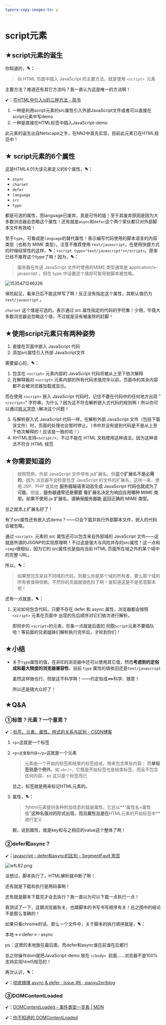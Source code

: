 ```yaml
---
typora-copy-images-to: p
---
```


# script元素

## ★script元素的诞生

你知道的，**✎：**

> 向 HTML 页面中插入 JavaScript 的主要方法，就是使用 `<script> `元素

主要方法？难道还有其它方法吗？我一直认为这是唯一的方法啊！

**➹：**[在HTML中引入js的三种方法 - 简书](https://www.jianshu.com/p/ec2f60debb07)

1. 一种是利用script元素的src属性引入外部JavaScript文件或者可以直接在script元素中写demo
2. 一种是直接在HTML标签中插入JavaScript-demo

此元素的诞生出自Netscape之手，在NN2中首先实现，目前此元素已在HTML规范中！

## ★ script元素的6个属性

这是HTML4.01为该元素定义的6个属性，**✎：**

- `async`
- `charset`
- `defer`
- `language`
- `src`
- `type`

都是可选的属性，而language已废弃，真是可怜的娃！至于其废弃原因是因为大多数浏览器会忽略这个属性！还有就是`async`和`defer`这个两个家伙都只对外部脚本文件有效哈！

至于`type`，可看成是`language`的替代属性！表示编写代码使用的脚本语言的内容类型（也称为 MIME 类型）。注意不推荐使用 `text/javascript`，在使用快捷方式的时候经常性的这样，**✎：**`<script type="text/javascript"></script>`。原来已经不推荐这个type了啊！因为，**✎：**

> 服务器在传送 JavaScript 文件时使用的MIME 类型通常是 application/x–javascript ，但在 type 中设置这个值却可能导致脚本被忽略。

![1535471246226](p/1535471246226.png)

保险起见，看来日后不能这样写了啊！反正没有指定这个属性，其默认值仍为`text/javascript` 。

`charset` 这个值是可选的。表示通过 src 属性指定的代码的字符集！少用，毕竟大多数浏览器会忽略这个值，不过就是没有被废除的赶脚！

## ★使用script元素只有两种姿势

1. 直接在页面中嵌入 JavaScript 代码
2. 添加src属性引入外部 JavaScript文件

需要留心的，**✎：**

1. 包含在 `<script>` 元素内部的 JavaScript 代码将被从上至下依次解释
2. 在解释器对 `<script>` 元素内部的所有代码求值完毕以前，页面中的其余内容都不会被浏览器加载或显示。

而在使用 `<script>` 嵌入 JavaScript 代码时，记住不要在代码中的任何地方出现 "`</script>`" 字符串。为什么？因为这不符合解析嵌入式代码的规则啊！所以你可以通过[转义字符](https://baike.baidu.com/item/%E8%BD%AC%E4%B9%89%E5%AD%97%E7%AC%A6) `\`解决这个问题！

3. 与解析嵌入式 JavaScript 代码一样，在解析外部 JavaScript 文件（包括下载该文件）时，页面的处理也会暂时停止。（书中并没有提到代码是不是从上至下依次解释的！应该是一致的哈！）
4. XHTML支持`<script/>`，不过不能在 HTML 文档使用这种语法，因为这种语法不符合 HTML 规范

## ★你需要知道的

> 按照惯例，外部 JavaScript 文件带有.js扩展名。但**这个扩展名不是必需的**，因为
> 浏览器不会检查包含 JavaScript 的文件的扩展名。这样一来，使用 JSP、PHP 或其他
> **服务器端语言动态生成 JavaScript 代码也就成为了可能**。但是，**服务器通常还是需要**
> **看扩展名决定为响应应用哪种 MIME 类型。如果不使用.js 扩展名，请确保服务器能**
> **返回正确的 MIME 类型。**

总之就添上扩展名好了！

有了src属性还有嵌入式demo？——只会下载并执行外部脚本文件，嵌入的代码会被忽略。

通过 `<script> `元素的 src 属性还可以包含来自外部域的 JavaScript 文件——这就是所谓的JSONP的实现原理啊！不过这是强大与风险并存的src属性！这一点和`<img>`很相似，因为它的 src属性也是指向当前 HTML 页面所在域之外的某个域中的完整 URL。

所以，**✎：**

> 如果想包含来自不同域的代码，则要么你是那个域的所有者，要么那个域的所有者值得信赖。不然你的页面就很危险了啊！谁知道这是不是恶意脚本呢！

还有一点就是，**✎：**

1. 无论如何包含代码，只要不存在 defer 和 async 属性，浏览器都会按照`<script>` 元素在页面中
   出现的先后顺序对它们依次进行解析。

   即同步的 `<script>`的元素，形象一点就是后面的 同胞`script`元素不要插队哈！等前面的兄弟姐妹们解析执行完毕后，才轮到你们！

## ★小结

- 关于`type`属性的值，在非IE的浏览器中还可以使用其它值，然而**考虑到约定俗成和最大限度的浏览器兼容性**，目前 `type` 属性的值依旧还是`text/javascript`

  虽然这样做也行，但是这不科学啊！——约定俗成<=>科学、随意！

  所以还是随大众好了！

## ★Q&A

### **①标签？元素？一个意思？**

**➹：**[标签、元素、属性、样式的关系与区别 - CSDN博客](https://blog.csdn.net/pleasecallme_522/article/details/52088087)

1. `<p>`这就是一个标签

2. `<p>这里是内容</p>`这就是一个元素

   > 元素由一个开始的标签和结束的标签组成，用来包含某些内容； 而**单标签则是个例外**。如 `<br/>`，它既是开始标签也是结束标签，而且不包含任何内容，so 这只是个标签而已

   总之，标签就是用来标记HTML元素的。 

3. 属性，**✎：**

   > 为html元素提供各种附加信息的就是属性，它总以**“属性名=属性值”**这种名值对的形式出现，而且属性总是在**HTML元素的开始标签中**进行定义

   额，说到属性，就是key和与之相应的value这个整体了啊！

### **②defer和async？**

**➹：**[javascript - defer和async的区别 - SegmentFault 思否](https://segmentfault.com/q/1010000000640869)

![wfL82.png](p/2151798436-59da4801c6772_articlex.png)

没想过，脚本执行了，HTML解析就中断了啊！

还有就是下载和执行是两码事啊！

还有就是脚本下载完才会去执行？我一直以为可以下载一点执行一点！

我测试了一下，这跟浏览器有关，也跟脚本的书写书写顺序有关！总之图中的结论不是那么准确的！

如果只看chrome的话，那么一个文件中，关于脚本的执行顺序就是，**✎：**

本地→☞defer→☞async

ps：这里的本地放在最后面，而defer和async谁在前谁在后都行

总之你操作dom就把JavaScript-demo 放在 `</body> `前面……浏览器不是100%支持实现html5规范的！

再次认识，**✎：**

**➹：**[彻底搞懂 async & defer · Issue #8 · xiaoyu2er/blog](https://github.com/xiaoyu2er/blog/issues/8)

### ③DOMContentLoaded

**➹：**[DOMContentLoaded - 事件类型一览表 | MDN](https://developer.mozilla.org/zh-CN/docs/Web/Events/DOMContentLoaded)

**➹：**[你不知道的 DOMContentLoaded](https://zhuanlan.zhihu.com/p/25876048)





